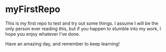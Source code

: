 # myFirstRepo

This is my first repo to test and try out some things. I assume I will be the only person ever reading this, but if you happen to stumble into my work, I hope you enjoy whatever I've done. 

Have an amazing day, and remember to keep learning!

